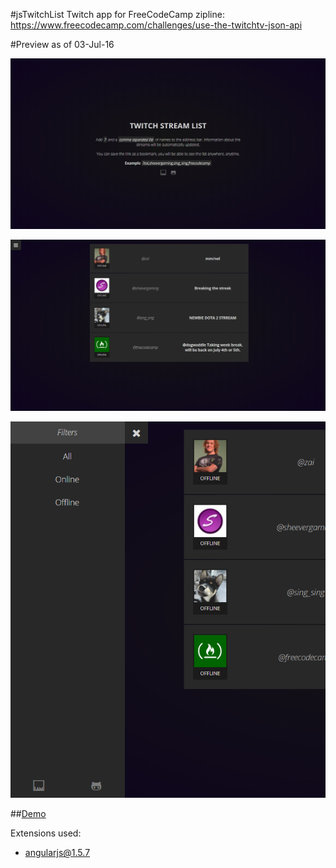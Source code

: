 #jsTwitchList
Twitch app for FreeCodeCamp zipline: https://www.freecodecamp.com/challenges/use-the-twitchtv-json-api

#Preview as of 03-Jul-16

![Home - w/o list](previewHome.png)

![Home - w/ list](previewList.png)

![Home - w/ list and sidepanel](previewSidePanel.png)

##[Demo](http://iamsquare.it/twitch/)

Extensions used:
* [angularjs@1.5.7](https://angularjs.org/)